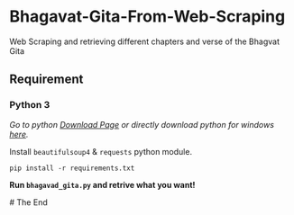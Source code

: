 # Bhagavat-Gita-From-Web-Scraping

Web Scraping and retrieving different chapters and verse of the Bhagvat Gita


## Requirement
### Python 3
*Go to python [Download Page](https://www.python.org/downloads/ "Go to python download page.") or directly download python for windows [here](https://www.python.org/ftp/python/3.8.4/python-3.8.4-amd64.exe "Click to directly download python 3.").*

Install `beautifulsoup4` & `requests` python module.

`pip install -r requirements.txt`

**Run `bhagavad_gita.py` and retrive what you want!**

\# The End
